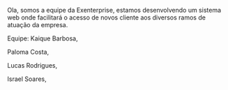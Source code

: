 Ola, somos a equipe da Exenterprise, estamos desenvolvendo um sistema
web onde facilitará o acesso de novos cliente aos diversos ramos de atuação da empresa.

Equipe: 
Kaique Barbosa,

Paloma Costa,

Lucas Rodrigues,

Israel Soares,


